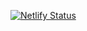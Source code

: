[![Netlify Status](https://api.netlify.com/api/v1/badges/27351219-5671-4dbe-beaf-dba6f59afeb5/deploy-status)](https://app.netlify.com/sites/tjbetuah/deploys)
